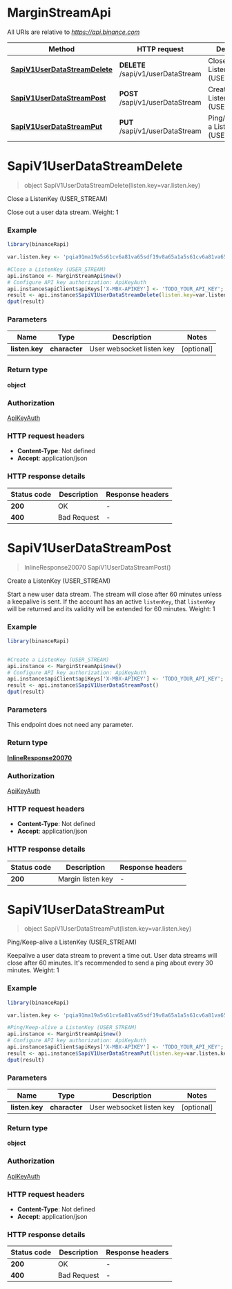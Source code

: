# MarginStreamApi

All URIs are relative to *https://api.binance.com*

Method | HTTP request | Description
------------- | ------------- | -------------
[**SapiV1UserDataStreamDelete**](MarginStreamApi.md#SapiV1UserDataStreamDelete) | **DELETE** /sapi/v1/userDataStream | Close a ListenKey (USER_STREAM)
[**SapiV1UserDataStreamPost**](MarginStreamApi.md#SapiV1UserDataStreamPost) | **POST** /sapi/v1/userDataStream | Create a ListenKey (USER_STREAM)
[**SapiV1UserDataStreamPut**](MarginStreamApi.md#SapiV1UserDataStreamPut) | **PUT** /sapi/v1/userDataStream | Ping/Keep-alive a ListenKey (USER_STREAM)


# **SapiV1UserDataStreamDelete**
> object SapiV1UserDataStreamDelete(listen.key=var.listen.key)

Close a ListenKey (USER_STREAM)

Close out a user data stream.  Weight: 1

### Example
```R
library(binanceRapi)

var.listen.key <- 'pqia91ma19a5s61cv6a81va65sdf19v8a65a1a5s61cv6a81va65sdf19v8a65a1' # character | User websocket listen key

#Close a ListenKey (USER_STREAM)
api.instance <- MarginStreamApi$new()
# Configure API key authorization: ApiKeyAuth
api.instance$apiClient$apiKeys['X-MBX-APIKEY'] <- 'TODO_YOUR_API_KEY';
result <- api.instance$SapiV1UserDataStreamDelete(listen.key=var.listen.key)
dput(result)
```

### Parameters

Name | Type | Description  | Notes
------------- | ------------- | ------------- | -------------
 **listen.key** | **character**| User websocket listen key | [optional] 

### Return type

**object**

### Authorization

[ApiKeyAuth](../README.md#ApiKeyAuth)

### HTTP request headers

 - **Content-Type**: Not defined
 - **Accept**: application/json

### HTTP response details
| Status code | Description | Response headers |
|-------------|-------------|------------------|
| **200** | OK |  -  |
| **400** | Bad Request |  -  |

# **SapiV1UserDataStreamPost**
> InlineResponse20070 SapiV1UserDataStreamPost()

Create a ListenKey (USER_STREAM)

Start a new user data stream. The stream will close after 60 minutes unless a keepalive is sent. If the account has an active `listenKey`, that `listenKey` will be returned and its validity will be extended for 60 minutes.  Weight: 1

### Example
```R
library(binanceRapi)


#Create a ListenKey (USER_STREAM)
api.instance <- MarginStreamApi$new()
# Configure API key authorization: ApiKeyAuth
api.instance$apiClient$apiKeys['X-MBX-APIKEY'] <- 'TODO_YOUR_API_KEY';
result <- api.instance$SapiV1UserDataStreamPost()
dput(result)
```

### Parameters
This endpoint does not need any parameter.

### Return type

[**InlineResponse20070**](inline_response_200_70.md)

### Authorization

[ApiKeyAuth](../README.md#ApiKeyAuth)

### HTTP request headers

 - **Content-Type**: Not defined
 - **Accept**: application/json

### HTTP response details
| Status code | Description | Response headers |
|-------------|-------------|------------------|
| **200** | Margin listen key |  -  |

# **SapiV1UserDataStreamPut**
> object SapiV1UserDataStreamPut(listen.key=var.listen.key)

Ping/Keep-alive a ListenKey (USER_STREAM)

Keepalive a user data stream to prevent a time out. User data streams will close after 60 minutes. It's recommended to send a ping about every 30 minutes.  Weight: 1

### Example
```R
library(binanceRapi)

var.listen.key <- 'pqia91ma19a5s61cv6a81va65sdf19v8a65a1a5s61cv6a81va65sdf19v8a65a1' # character | User websocket listen key

#Ping/Keep-alive a ListenKey (USER_STREAM)
api.instance <- MarginStreamApi$new()
# Configure API key authorization: ApiKeyAuth
api.instance$apiClient$apiKeys['X-MBX-APIKEY'] <- 'TODO_YOUR_API_KEY';
result <- api.instance$SapiV1UserDataStreamPut(listen.key=var.listen.key)
dput(result)
```

### Parameters

Name | Type | Description  | Notes
------------- | ------------- | ------------- | -------------
 **listen.key** | **character**| User websocket listen key | [optional] 

### Return type

**object**

### Authorization

[ApiKeyAuth](../README.md#ApiKeyAuth)

### HTTP request headers

 - **Content-Type**: Not defined
 - **Accept**: application/json

### HTTP response details
| Status code | Description | Response headers |
|-------------|-------------|------------------|
| **200** | OK |  -  |
| **400** | Bad Request |  -  |

